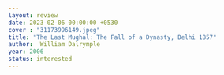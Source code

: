 ```yaml
---
layout: review
date: 2023-02-06 00:00:00 +0530
cover : "31173996149.jpeg"
title: "The Last Mughal: The Fall of a Dynasty, Delhi 1857"
author:  William Dalrymple
year: 2006
status: interested
---
```

